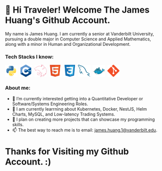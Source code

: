 
# 👋 Hi Traveler! Welcome The James Huang's Github Account. 

My name is James Huang. I am currently a senior at Vanderbilt University, pursuing a double major in Computer Science and Applied Mathematics, along with a minor in Human and Organizational Development.

### Tech Stacks I know:

<img src="https://github.com/devicons/devicon/blob/master/icons/python/python-original.svg" title="Python" alt="Python" width="40" height="40"/>&nbsp;
<img src="https://github.com/devicons/devicon/blob/master/icons/cplusplus/cplusplus-original.svg" title="C++" alt="C++" width="40" height="40"/>&nbsp;
<img src="https://github.com/devicons/devicon/blob/master/icons/nestjs/nestjs-line.svg" title="NestJS" alt="NestJS" width="40" height="40"/>&nbsp;
<img src="https://github.com/devicons/devicon/blob/master/icons/html5/html5-original.svg" title="HTML" alt="HTML" width="40" height="40"/>&nbsp;
<img src="https://github.com/devicons/devicon/blob/master/icons/css3/css3-original.svg" title="CSS" alt="CSS" width="40" height="40"/>&nbsp;
<img src="https://github.com/devicons/devicon/blob/master/icons/mysql/mysql-original.svg" title="MySQL" alt="MySQL" width="40" height="40"/>&nbsp;
<img src="https://github.com/devicons/devicon/blob/master/icons/docker/docker-original.svg" title="Docker" alt="Docker" width="40" height="40"/>&nbsp;
<img src="https://github.com/devicons/devicon/blob/master/icons/git/git-original.svg" title="Git" alt="Git" width="40" height="40"/>&nbsp;

### About me:

- 👀 I’m currently interested getting into a Quantitative Developer or Software/Systems Engineering Roles.
- 🌱 I am currently learrning about Kubernetes, Docker, NestJS, Helm Charts, MySQL, and Low-latency Trading Systems.
- 💞️ I plan on creating more projects that can showcase my programming skills.
- 📫 The best way to reach me is to email: james.huang.1@vanderbilt.edu.

# Thanks for Visiting my Github Account. :)
